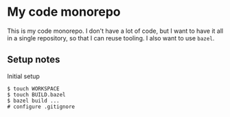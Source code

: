 # My code monorepo

This is my code monorepo.  I don't have a lot of code, but I want to have it
all in a single repository, so that I can reuse tooling.  I also want to use
`bazel`.

## Setup notes

Initial setup
```
$ touch WORKSPACE
$ touch BUILD.bazel
$ bazel build ...
# configure .gitignore
```
